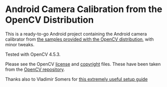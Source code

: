 # Android Camera Calibration from the OpenCV Distribution

This is a ready-to-go Android project containing the Android camera calibrator from [the samples provided with the OpenCV distribution](https://github.com/opencv/opencv), with minor tweaks.

Tested with OpenCV 4.5.3.

Please see the OpenCV [license](LICENSE) and [copyright](COPYRIGHT) files. These have been taken from the [OpenCV repository](https://github.com/opencv/opencv).


Thanks also to Vladimir Somers for [this extremely useful setup guide](https://github.com/VlSomers/native-opencv-android-template)
